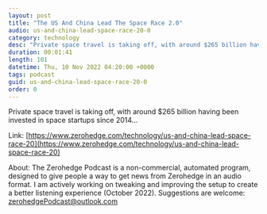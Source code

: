 ```yaml
---
layout: post
title: "The US And China Lead The Space Race 2.0"
audio: us-and-china-lead-space-race-20-0
category: technology
desc: "Private space travel is taking off, with around $265 billion having been invested in space startups since 2014..."
duration: 00:01:41
length: 101
datetime: Thu, 10 Nov 2022 04:20:00 +0000
tags: podcast
guid: us-and-china-lead-space-race-20-0
order: 0
---
```

Private space travel is taking off, with around $265 billion having been invested in space startups since 2014...

Link: [https://www.zerohedge.com/technology/us-and-china-lead-space-race-20](https://www.zerohedge.com/technology/us-and-china-lead-space-race-20)

About: The Zerohedge Podcast is a non-commercial, automated program, designed to give people a way to get news from Zerohedge in an audio format.  I am actively working on tweaking and improving the setup to create a better listening experience (October 2022).  Suggestions are welcome: [zerohedgePodcast@outlook.com](mailto:zerohedgePodcast@outlook.com)